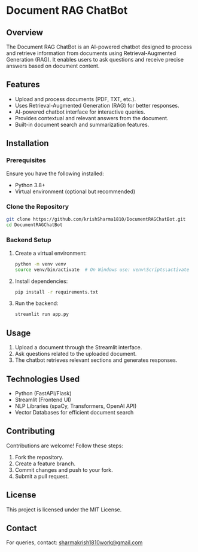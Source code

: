 # Document RAG ChatBot

## Overview
The Document RAG ChatBot is an AI-powered chatbot designed to process and retrieve information from documents using Retrieval-Augmented Generation (RAG). It enables users to ask questions and receive precise answers based on document content.

## Features
- Upload and process documents (PDF, TXT, etc.).
- Uses Retrieval-Augmented Generation (RAG) for better responses.
- AI-powered chatbot interface for interactive queries.
- Provides contextual and relevant answers from the document.
- Built-in document search and summarization features.

## Installation
### Prerequisites
Ensure you have the following installed:
- Python 3.8+
- Virtual environment (optional but recommended)

### Clone the Repository
```sh
git clone https://github.com/krishSharma1810/DocumentRAGChatBot.git
cd DocumentRAGChatBot
```

### Backend Setup
1. Create a virtual environment:
   ```sh
   python -m venv venv
   source venv/bin/activate  # On Windows use: venv\Scripts\activate
   ```
2. Install dependencies:
   ```sh
   pip install -r requirements.txt
   ```
3. Run the backend:
   ```sh
   streamlit run app.py
   ```
   
## Usage
1. Upload a document through the Streamlit interface.
2. Ask questions related to the uploaded document.
3. The chatbot retrieves relevant sections and generates responses.

## Technologies Used
- Python (FastAPI/Flask)
- Streamlit (Frontend UI)
- NLP Libraries (spaCy, Transformers, OpenAI API)
- Vector Databases for efficient document search

## Contributing
Contributions are welcome! Follow these steps:
1. Fork the repository.
2. Create a feature branch.
3. Commit changes and push to your fork.
4. Submit a pull request.

## License
This project is licensed under the MIT License.

## Contact
For queries, contact: [sharmakrish1810work@gmail.com](mailto:sharmakrish1810work@gmail.com)
